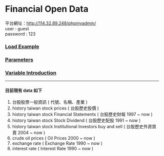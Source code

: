 
# Financial Open Data

平台網址：http://114.32.89.248/phpmyadmin/ <br>
user : guest <br>
password : 123 <br>

### [Load Example](https://github.com/f496328mm/FinancialMining/blob/master/OpenData/Example.md)<br>
### [Parameters](https://github.com/f496328mm/FinancialMining/blob/master/OpenData/Parameters.md)<br>
### [Variable Introduction](https://github.com/f496328mm/FinancialMining/blob/master/OpenData/VariableIntroduction.md)

------------------------------------------------------------
#### 目前現有 data 如下

1. 台股股票一般資訊 ( 代號、名稱、產業 ) <br>
2. history taiwan stock prices ( 台股歷史股價 )<br>
3. history taiwan stock Financial Statements ( 台股歷史財報 1997 ~ now )<br>
4. history taiwan stock Stock Dividend ( 台股歷史配股 1991 ~ now )<br>
5. history taiwan stock Institutional Investors buy and sell ( 台股歷史外資買賣 2004 ~ now )<br>
6. crude oil prices ( Oil Prices 2000 ~ now )<br>
7. exchange rate ( Exchange Rate 1990 ~ now )<br>
8. interest rate ( Interest Rate 1990 ~ now )<br>

<!---請先下載
[ load_data.py ](https://github.com/f496328mm/FinancialMining/blob/master/FinancialOpenData/load_data.py) <br>
ps : 可藉由 stock_id, data 進行資料合併--->
